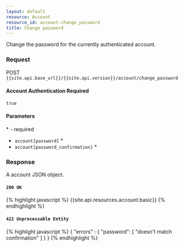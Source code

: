 ```yaml
---
layout: default
resource: Account
resource_id: account-change_password
title: Change password
---
```

Change the password for the currently authenticated account.

### Request

<span class="method">POST</span> `{{site.api.base_url}}/{{site.api.version}}/account/change_password`

#### Account Authentication Required

`true`

#### Parameters
<span class="required">*</span> - required

* `account[password]`<span class="required"> *</span>
* `account[password_confirmation]`<span class="required"> *</span>

### Response

A account JSON object.

#### `200 OK`

{% highlight javascript %}
{{site.api.resources.account.basic}}
{% endhighlight %}

#### `422 Unprocessable Entity`

{% highlight javascript %}
{
    "errors" : {
        "password": [
          "doesn't match confirmation"
        ]
    }
}
{% endhighlight %}
